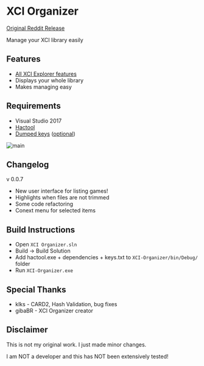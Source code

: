 # XCI Organizer

[Original Reddit Release](https://www.reddit.com/r/SwitchHacks/comments/8vma9o/xci_organizer_v001/)

Manage your XCI library easily

## Features
* [All XCI Explorer features](https://github.com/StudentBlake/XCI-Explorer/blob/master/README.md)
* Displays your whole library
* Makes managing easy

## Requirements
* Visual Studio 2017
* [Hactool](https://github.com/SciresM/hactool/releases)
* [Dumped keys](https://gbatemp.net/threads/how-to-get-switch-keys-for-hactool-xci-decrypting.506978/) ([optional](https://github.com/StudentBlake/XCI-Explorer/releases/download/v1.0.0.0/Get-keys.txt.bat))

![main](https://imgur.com/a/z4TCYYi)

## Changelog
v 0.0.7

* New user interface for listing games!
* Highlights when files are not trimmed
* Some code refactoring
* Conext menu for selected items

## Build Instructions
* Open `XCI Organizer.sln`
* Build -> Build Solution
* Add hactool.exe + dependencies + keys.txt to `XCI-Organizer/bin/Debug/` folder
* Run `XCI-Organizer.exe`

## Special Thanks
* klks - CARD2, Hash Validation, bug fixes
* gibaBR - XCI Organizer creator

## Disclaimer
This is not my original work. I just made minor changes.

I am NOT a developer and this has NOT been extensively tested!
